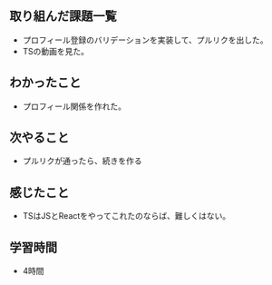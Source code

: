 ## 取り組んだ課題一覧
- プロフィール登録のバリデーションを実装して、プルリクを出した。
- TSの動画を見た。

## わかったこと
- プロフィール関係を作れた。

## 次やること
- プルリクが通ったら、続きを作る

## 感じたこと
- TSはJSとReactをやってこれたのならば、難しくはない。

## 学習時間
- 4時間